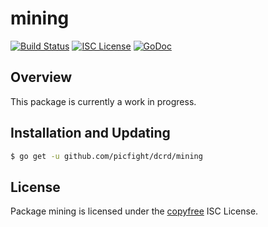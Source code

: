 mining
======

[![Build Status](http://img.shields.io/travis/decred/dcrd.svg)](https://travis-ci.org/decred/dcrd)
[![ISC License](http://img.shields.io/badge/license-ISC-blue.svg)](http://copyfree.org)
[![GoDoc](https://img.shields.io/badge/godoc-reference-blue.svg)](http://godoc.org/github.com/picfight/dcrd/mining)

## Overview

This package is currently a work in progress.

## Installation and Updating

```bash
$ go get -u github.com/picfight/dcrd/mining
```

## License

Package mining is licensed under the [copyfree](http://copyfree.org) ISC
License.
